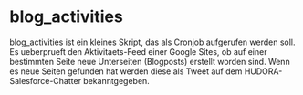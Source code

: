 blog_activities
===============

blog_activities ist ein kleines Skript, das als Cronjob aufgerufen werden soll. Es ueberprueft
den Aktivitaets-Feed einer Google Sites, ob auf einer bestimmten Seite neue Unterseiten (Blogposts)
erstellt worden sind. Wenn es neue Seiten gefunden hat werden diese als Tweet auf dem HUDORA-
Salesforce-Chatter bekanntgegeben.
